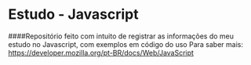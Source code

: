 # Estudo - Javascript
####Repositório feito com intuito de registrar as informações do meu estudo no Javascript, com exemplos em código do uso
Para saber mais: https://developer.mozilla.org/pt-BR/docs/Web/JavaScript
